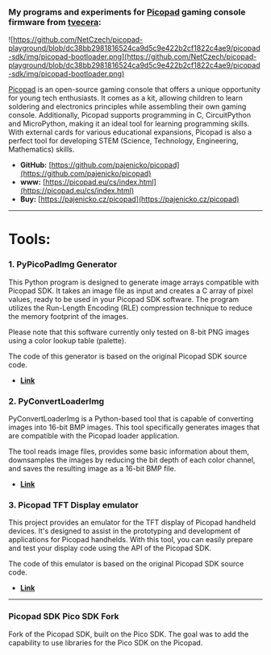 ### My programs and experiments for [Picopad](https://picopad.eu/cs/index.html) gaming console firmware from [tvecera](https://github.com/tvecera/picopad-playground):

![https://github.com/NetCzech/picopad-playground/blob/dc38bb2981816524ca9d5c9e422b2cf1822c4ae9/picopad-sdk/img/picopad-bootloader.png](https://github.com/NetCzech/picopad-playground/blob/dc38bb2981816524ca9d5c9e422b2cf1822c4ae9/picopad-sdk/img/picopad-bootloader.png)

[Picopad](https://picopad.eu/cs/index.html) is an open-source gaming console that offers a unique opportunity for young tech enthusiasts. It comes as a kit, allowing children to learn soldering and electronics principles while assembling their own gaming console. Additionally, Picopad supports programming in C, CircuitPython and MicroPython, making it an ideal tool for learning programming skills. With external cards for various educational expansions, Picopad is also a perfect tool for developing STEM (Science, Technology, Engineering, Mathematics) skills.

- **GitHub:** [https://github.com/pajenicko/picopad](https://github.com/pajenicko/picopad)
- **www:** [https://picopad.eu/cs/index.html](https://picopad.eu/cs/index.html)
- **Buy:** [https://pajenicko.cz/picopad](https://pajenicko.cz/picopad)

---

# Tools:

### **1. PyPicoPadImg Generator**

This Python program is designed to generate image arrays compatible with Picopad SDK. It takes an image file as input and 
creates a C array of pixel values, ready to be used in your Picopad SDK software. The program utilizes the 
Run-Length Encoding (RLE) compression technique to reduce the memory footprint of the images.

Please note that this software currently only tested on 8-bit PNG images using a color lookup table (palette).

The code of this generator is based on the original Picopad SDK source code.

- **[Link](https://github.com/NetCzech/picopad-playground/tree/848e8973c58df0e720713a50837a7a9e324ac736/tools/PyPicoPadImg)**

### **2. PyConvertLoaderImg**

PyConvertLoaderImg is a Python-based tool that is capable of converting images into 16-bit BMP images. This tool
specifically generates images that are compatible with the Picopad loader application.

The tool reads image files, provides some basic information about them, downsamples the images by reducing the bit depth
of each color channel, and saves the resulting image as a 16-bit BMP file.

- **[Link](https://github.com/NetCzech/picopad-playground/tree/848e8973c58df0e720713a50837a7a9e324ac736/tools/PyConvertLoaderImg)**

### **3. Picopad TFT Display emulator**

This project provides an emulator for the TFT display of Picopad handheld devices. It's designed to assist in the
prototyping and development of applications for Picopad handhelds. With this tool, you can easily prepare and test your
display code using the API of the Picopad SDK.

The code of this emulator is based on the original Picopad SDK source code.

- **[Link](https://github.com/NetCzech/picopad-playground/tree/848e8973c58df0e720713a50837a7a9e324ac736/tft-emulator)**

---

### Picopad SDK Pico SDK Fork

Fork of the Picopad SDK, built on the Pico SDK. The goal was to add the capability to use libraries for the Pico SDK 
on the Picopad.
